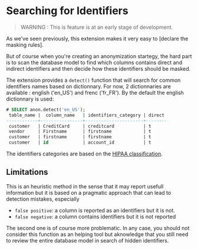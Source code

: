 Searching for Identifiers
===============================================================================

> WARNING : This is feature is at an early stage of development.

As we've seen previously, this extension makes it very easy to [declare the masking rules].

[declare masking rules]: declare_masking_rules/

But of course when you're creating an anonymization startegy, the hard part is 
to scan the database model to find which columns contains direct and indirect 
identifiers and then decide how these identifiers should be masked.

The extension provides a `detect()` function that will search for common 
identifiers names based on dictionnary. For now, 2 dictionnaries are 
available : english ('en_US') and frenc ('fr_FR'). By the default the
english dictionnary is used:

```sql
# SELECT anon.detect('en_US');
 table_name |  column_name   | identifiers_category | direct
------------+----------------+----------------------+--------
 customer   | CreditCard     | creditcard           | t
 vendor     | Firstname      | firstname            | t
 customer   | firstname      | firstname            | t
 customer   | id             | account_id           | t 
```

The identifiers categories are based on the [HIPAA classification].

[HIPAA classification]: https://www.luc.edu/its/aboutits/itspoliciesguidelines/hipaainformation/18hipaaidentifiers/

Limitations
-----------------------------------------------------------------------------------

This is an heuristic method in the sense that it may report usefull information but 
it is based on a pragmatic approach that can lead to detection mistakes, especially

* `false positive`: a column is reported as an identifiers but it is not.
* `false negative`: a column contains identifiers but it is not reported

The second one is of course more problematic. In any case, you should not consider this
function as an helping tool but aknowledge that you still need to review the entire 
database model in search of hidden identifiers.
